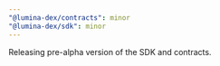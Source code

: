 ```yaml
---
"@lumina-dex/contracts": minor
"@lumina-dex/sdk": minor
---
```


Releasing pre-alpha version of the SDK and contracts.
